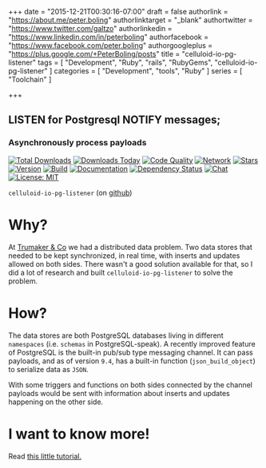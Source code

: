 +++
date = "2015-12-21T00:30:16-07:00"
draft = false
authorlink = "https://about.me/peter.boling"
authorlinktarget = "_blank"
authortwitter = "https://www.twitter.com/galtzo"
authorlinkedin = "https://www.linkedin.com/in/peterboling"
authorfacebook = "https://www.facebook.com/peter.boling"
authorgoogleplus = "https://plus.google.com/+PeterBoling/posts"
title = "celluloid-io-pg-listener"
tags = [ "Development", "Ruby", "rails", "RubyGems", "celluloid-io-pg-listener" ]
categories = [ "Development", "tools", "Ruby" ]
series = [ "Toolchain" ]

+++

## LISTEN for Postgresql NOTIFY messages;

### Asynchronously process payloads

[![Total Downloads](https://img.shields.io/gem/rt/celluloid-io-pg-listener.svg)](https://github.com/pboling/celluloid-io-pg-listener)
[![Downloads Today](https://img.shields.io/gem/rd/celluloid-io-pg-listener.svg)](https://github.com/pboling/celluloid-io-pg-listener)
[![Code Quality](https://img.shields.io/codeclimate/github/pboling/celluloid-io-pg-listener.svg)](https://codeclimate.com/github/pboling/celluloid-io-pg-listener)
[![Network](https://img.shields.io/github/forks/pboling/celluloid-io-pg-listener.svg?style=social)](https://github.com/pboling/celluloid-io-pg-listener/network)
[![Stars](https://img.shields.io/github/stars/pboling/celluloid-io-pg-listener.svg?style=social)](https://github.com/pboling/celluloid-io-pg-listener/stargazers)
[![Version](https://img.shields.io/gem/v/celluloid-io-pg-listener.svg)](https://rubygems.org/gems/celluloid-io-pg-listener)
[![Build](https://img.shields.io/travis/pboling/celluloid-io-pg-listener.svg)](https://travis-ci.org/pboling/celluloid-io-pg-listener)
[![Documentation](http://inch-ci.org/github/pboling/celluloid-io-pg-listener.svg)](http://inch-ci.org/github/pboling/celluloid-io-pg-listener)
[![Dependency Status](https://gemnasium.com/pboling/celluloid-io-pg-listener.svg)](https://gemnasium.com/pboling/celluloid-io-pg-listener)
[![Chat](https://img.shields.io/gitter/room/pboling/celluloid-io-pg-listener.svg)](https://gitter.im/pboling/celluloid-io-pg-listener)
[![License: MIT](https://img.shields.io/badge/License-MIT-yellow.svg)](https://opensource.org/licenses/MIT)

`celluloid-io-pg-listener` (on [github](https://github.com/pboling/celluloid-io-pg-listener))

# Why?

At [Trumaker & Co](http://www.trumaker.com) we had a distributed data problem.
Two data stores that needed to be kept synchronized, in real time, with inserts and updates allowed on both sides.
There wasn't a good solution available for that, so I did a lot of research and built `celluloid-io-pg-listener` to solve the problem.

# How?

The data stores are both PostgreSQL databases living in different `namespaces` (i.e. `schemas` in PostgreSQL-speak).  A recently improved feature of PostgreSQL is the built-in pub/sub type messaging channel.  It can pass payloads, and as of version `9.4`, has a built-in function (`json_build_object`) to serialize data as `JSON`.

With some triggers and functions on both sides connected by the channel payloads would be sent with information about inserts and updates happening on the other side.

# I want to know more!

Read [this little tutorial.](/posts/introducing-celluloid-io-pg-listener/)
